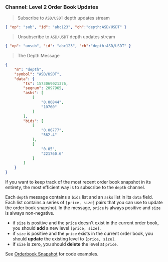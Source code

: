 ### Channel: Level 2 Order Book Updates

> Subscribe to `ASD/USDT` depth updates stream

```json
{ "op": "sub", "id": "abc123", "ch":"depth:ASD/USDT" }
```

> Unsubscribe to `ASD/USDT` depth updates stream

```json
{ "op": "unsub", "id": "abc123", "ch":"depth:ASD/USDT" }
```

> The Depth Message 

```json
{
    "m": "depth",
    "symbol": "ASD/USDT",
    "data": {
        "ts": 1573069021376,
        "seqnum": 2097965,
        "asks": [
            [
                "0.06844",
                "10760"
            ]
        ],
        "bids": [
            [
                "0.06777",
                "562.4"
            ],
            [
                "0.05",
                "221760.6"
            ]
        ]
    }
}
```

If you want to keep track of the most recent order book snapshot in its entirety, the most efficient way is to subscribe to the `depth` channel. 

Each `depth` message contains a `bids` list and an `asks` list in its `data` field. Each list contains a series of `[price, size]` pairs that 
you can use to update the order book snapshot. In the message, `price` is always positive and `size` is always non-negative. 

* if `size` is positive and the `price` doesn't exist in the current order book, you should **add** a new level `[price, size]`. 
* if `size` is positive and the `price` exists in the current order book, you should **update** the existing level to `[price, size]`. 
* if `size` is zero, you should **delete** the level at `price`. 

See [Orderbook Snapshot](https://github.com/ascendex/ascendex-pro-api-demo/blob/master/python/websocket_orderbook_snapshot.py) for code examples.

